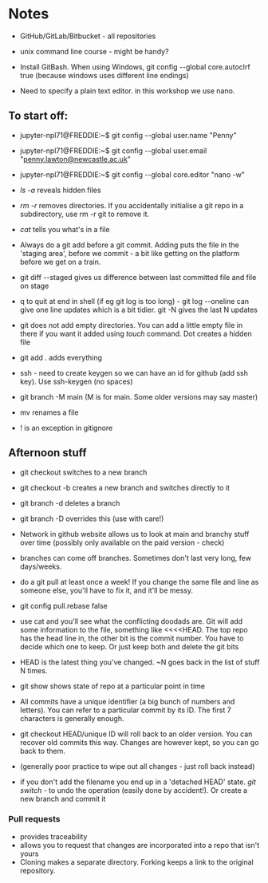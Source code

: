 # Notes

- GitHub/GitLab/Bitbucket - all repositories

- unix command line course - might be handy?

- Install GitBash.  When using Windows, git config --global core.autoclrf true (because windows uses different line endings)

- Need to specify a plain text editor.  in this workshop we use nano.

## To start off:

- jupyter-npl71@FREDDIE:~$ git config --global user.name "Penny"
- jupyter-npl71@FREDDIE:~$ git config --global user.email "penny.lawton@newcastle.ac.uk"
- jupyter-npl71@FREDDIE:~$ git config --global core.editor "nano -w"

- *ls -a* reveals hidden files

- *rm -r* removes directories.  If you accidentally initialise a git repo in a subdirectory, use rm -r git to remove it.

- *cat* tells you what's in a file

- Always do a git add before a git commit.  Adding puts the file in the 'staging area', before we commit - a bit like getting on the platform before we get on a train.

- git diff --staged gives us difference between last committed file and file on stage

- q to quit at end in shell (if eg git log is too long) - git log --oneline can give one line updates which is a bit tidier.  git -N gives the last N updates
- git does not add empty directories.  You can add a little empty file in there if you want it added using *touch* command.  Dot creates a hidden file
- git add . adds everything

- ssh - need to create keygen so we can have an id for github (add ssh key).  Use ssh-keygen (no spaces)
- git branch -M main (M is for main.  Some older versions may say master)

- mv renames a file

- ! is an exception in gitignore

## Afternoon stuff

- git checkout switches to a new branch
- git checkout -b creates a new branch and switches directly to it
- git branch -d deletes a branch
- git branch -D overrides this (use with care!)
- Network in github website allows us to look at main and branchy stuff over time (possibly only available on the paid version - check)
- branches can come off branches.  Sometimes don't last very long, few days/weeks.

- do a git pull at least once a week!  If you change the same file and line as someone else, you'll have to fix it, and it'll be messy.
- git config pull.rebase false
- use cat and you'll see what the conflicting doodads are.  Git will add some information to the file, something like <<<<HEAD.  The top repo has the head line in, the other bit is the commit number.  You have to decide which one to keep.  Or just keep both and delete the git bits
- HEAD is the latest thing you've changed.  ~N goes back in the list of stuff N times.
- git show shows state of repo at a particular point in time
- All commits have a unique identifier (a big bunch of numbers and letters).  You can refer to a particular commit by its ID.  The first 7 characters is generally enough.
- git checkout HEAD/unique ID will roll back to an older version.  You can recover old commits this way.  Changes are however kept, so you can go back to them.
- (generally poor practice to wipe out all changes - just roll back instead)
- if you don't add the filename you end up in a 'detached HEAD' state.  *git switch -* to undo the operation (easily done by accident!).  Or create a new branch and commit it

### Pull requests

- provides traceability
- allows you to request that changes are incorporated into a repo that isn't yours
- Cloning makes a separate directory.  Forking keeps a link to the original repository.  